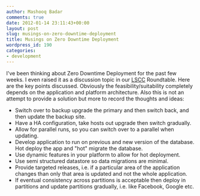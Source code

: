 ```yaml
---
author: Mashooq Badar
comments: true
date: 2012-01-14 23:11:43+00:00
layout: post
slug: musings-on-zero-downtime-deployment
title: Musings on Zero Downtime Deployment
wordpress_id: 190
categories:
- development
---
```


I've been thinking about Zero Downtime Deployment for the past few weeks. I even raised it as a discussion topic in our [LSCC](http://www.meetup.com/london-software-craftsmanship/) Roundtable. Here are the key points discussed. Obviously the feasibility/suitability completely depends on the application and platform architecture. Also this is not an attempt to provide a solution but more to record the thoughts and ideas:

  * Switch over to backup upgrade the primary and then switch back, and then update the backup site.
  * Have a HA configuration, take hosts out upgrade then switch gradually.
  * Allow for parallel runs, so you can switch over to a parallel when updating.
  * Develop application to run on previous and new version of the database. Hot deploy the app and "hot" migrate the database.
  * Use dynamic features in your platform to allow for hot deployment.
  * Use semi structured datastore so data migrations are minimal.
  * Provide targeted releases, i.e. if a particular area of the application changes than only that area is updated and not the whole application.
  * If eventual consistency across partitions is acceptable then deploy in partitions and update partitions gradually, i.e. like Facebook, Google etc.




